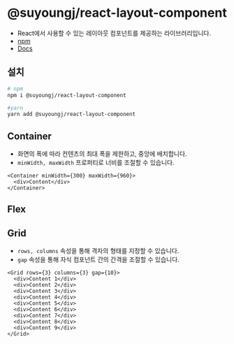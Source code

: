 # @suyoungj/react-layout-component

- React에서 사용할 수 있는 레이아웃 컴포넌트를 제공하는 라이브러리입니다.
- [npm](https://www.npmjs.com/package/@suyoungj/react-layout-component?activeTab=code)
- [Docs](https://react-layout-component-documentation.vercel.app/)

## 설치

```bash
# npm
npm i @suyoungj/react-layout-component

#yarn
yarn add @suyoungj/react-layout-component
```

## Container

- 화면의 폭에 따라 컨텐츠의 최대 폭을 제한하고, 중앙에 배치합니다.
- `minWidth, maxWidth` 프로퍼티로 너비를 조절할 수 있습니다.

```tsx
<Container minWidth={300} maxWidth={960}>
  <div>Content</div>
</Container>
```

## Flex

## Grid

- `rows, columns` 속성을 통해 격자의 형태를 지정할 수 있습니다.
- `gap` 속성을 통해 자식 컴포넌트 간의 간격을 조절할 수 있습니다.

```tsx
<Grid rows={3} columns={3} gap={10}>
  <div>Content 1</div>
  <div>Content 2</div>
  <div>Content 3</div>
  <div>Content 4</div>
  <div>Content 5</div>
  <div>Content 6</div>
  <div>Content 7</div>
  <div>Content 8</div>
  <div>Content 9</div>
</Grid>
```
